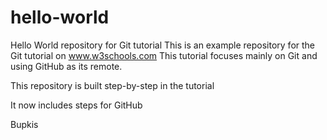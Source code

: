 # hello-world
Hello World repository for Git tutorial
This is an example repository for the Git tutorial on www.w3schools.com
This tutorial focuses mainly on Git and using GitHub as its remote.

This repository is built step-by-step in the tutorial

It now includes steps for GitHub

Bupkis